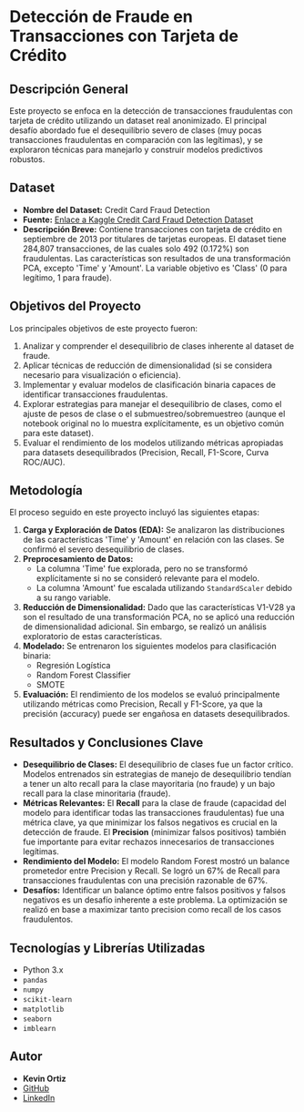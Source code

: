 # Detección de Fraude en Transacciones con Tarjeta de Crédito

## Descripción General

Este proyecto se enfoca en la detección de transacciones fraudulentas con tarjeta de crédito utilizando un dataset real anonimizado. El principal desafío abordado fue el desequilibrio severo de clases (muy pocas transacciones fraudulentas en comparación con las legítimas), y se exploraron técnicas para manejarlo y construir modelos predictivos robustos.

## Dataset

* **Nombre del Dataset:** Credit Card Fraud Detection
* **Fuente:** [Enlace a Kaggle Credit Card Fraud Detection Dataset](https://www.kaggle.com/datasets/mlg-ulb/creditcardfraud)
* **Descripción Breve:** Contiene transacciones con tarjeta de crédito en septiembre de 2013 por titulares de tarjetas europeas. El dataset tiene 284,807 transacciones, de las cuales solo 492 (0.172%) son fraudulentas. Las características son resultados de una transformación PCA, excepto 'Time' y 'Amount'. La variable objetivo es 'Class' (0 para legítimo, 1 para fraude).

## Objetivos del Proyecto

Los principales objetivos de este proyecto fueron:

1.  Analizar y comprender el desequilibrio de clases inherente al dataset de fraude.
2.  Aplicar técnicas de reducción de dimensionalidad (si se considera necesario para visualización o eficiencia).
3.  Implementar y evaluar modelos de clasificación binaria capaces de identificar transacciones fraudulentas.
4.  Explorar estrategias para manejar el desequilibrio de clases, como el ajuste de pesos de clase o el submuestreo/sobremuestreo (aunque el notebook original no lo muestra explícitamente, es un objetivo común para este dataset).
5.  Evaluar el rendimiento de los modelos utilizando métricas apropiadas para datasets desequilibrados (Precision, Recall, F1-Score, Curva ROC/AUC).

## Metodología

El proceso seguido en este proyecto incluyó las siguientes etapas:

1.  **Carga y Exploración de Datos (EDA):** Se analizaron las distribuciones de las características 'Time' y 'Amount' en relación con las clases. Se confirmó el severo desequilibrio de clases.
2.  **Preprocesamiento de Datos:**
    * La columna 'Time' fue explorada, pero no se transformó explícitamente si no se consideró relevante para el modelo.
    * La columna 'Amount' fue escalada utilizando `StandardScaler` debido a su rango variable.
3.  **Reducción de Dimensionalidad:** Dado que las características V1-V28 ya son el resultado de una transformación PCA, no se aplicó una reducción de dimensionalidad adicional. Sin embargo, se realizó un análisis exploratorio de estas características.
4.  **Modelado:** Se entrenaron los siguientes modelos para clasificación binaria:
    * Regresión Logística
    * Random Forest Classifier
    * SMOTE   
5.  **Evaluación:** El rendimiento de los modelos se evaluó principalmente utilizando métricas como Precision, Recall y F1-Score, ya que la precisión (accuracy) puede ser engañosa en datasets desequilibrados.

## Resultados y Conclusiones Clave

* **Desequilibrio de Clases:** El desequilibrio de clases fue un factor crítico. Modelos entrenados sin estrategias de manejo de desequilibrio tendían a tener un alto recall para la clase mayoritaria (no fraude) y un bajo recall para la clase minoritaria (fraude).
* **Métricas Relevantes:** El **Recall** para la clase de fraude (capacidad del modelo para identificar todas las transacciones fraudulentas) fue una métrica clave, ya que minimizar los falsos negativos es crucial en la detección de fraude. El **Precision** (minimizar falsos positivos) también fue importante para evitar rechazos innecesarios de transacciones legítimas.
* **Rendimiento del Modelo:** El modelo Random Forest mostró un balance prometedor entre Precision y Recall. Se logró un 67% de Recall para transacciones fraudulentas con una precisión razonable de 67%.
* **Desafíos:** Identificar un balance óptimo entre falsos positivos y falsos negativos es un desafío inherente a este problema. La optimización se realizó en base a maximizar tanto precision como recall de los casos fraudulentos.

## Tecnologías y Librerías Utilizadas

* Python 3.x
* `pandas`
* `numpy`
* `scikit-learn`
* `matplotlib`
* `seaborn`
* `imblearn`

## Autor

* **Kevin Ortiz**
* [GitHub](https://github.com/Kevin2558)
* [LinkedIn](https://www.linkedin.com/in/kevin-ortiz-collao-16376a275/)
